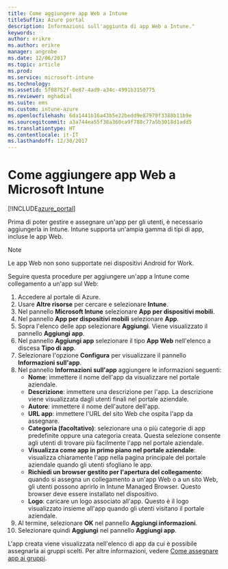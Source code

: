 ```yaml
---
title: Come aggiungere app Web a Intune
titleSuffix: Azure portal
description: Informazioni sull'aggiunta di app Web a Intune."
keywords: 
author: erikre
ms.author: erikre
manager: angrobe
ms.date: 12/06/2017
ms.topic: article
ms.prod: 
ms.service: microsoft-intune
ms.technology: 
ms.assetid: 5f08752f-0e87-4ad9-a34c-4991b3150775
ms.reviewer: mghadial
ms.suite: ems
ms.custom: intune-azure
ms.openlocfilehash: 6da1441b16a43b5e22bedd9e87970f3388b11b9e
ms.sourcegitcommit: a3a744ea55f38a360ca9f788c77a5b3018d1add5
ms.translationtype: HT
ms.contentlocale: it-IT
ms.lasthandoff: 12/30/2017
---
```

# <a name="how-to-add-web-apps-to-microsoft-intune"></a>Come aggiungere app Web a Microsoft Intune

[!INCLUDE[azure_portal](./includes/azure_portal.md)]

Prima di poter gestire e assegnare un'app per gli utenti, è necessario aggiungerla in Intune. Intune supporta un'ampia gamma di tipi di app, incluse le app Web.

> [!Note]
> Le app Web non sono supportate nei dispositivi Android for Work.

Seguire questa procedure per aggiungere un'app a Intune come collegamento a un'app sul Web:

1. Accedere al portale di Azure.
2. Usare **Altre risorse** per cercare e selezionare **Intune**.
3. Nel pannello **Microsoft Intune** selezionare **App per dispositivi mobili**.
4. Nel pannello **App per dispositivi mobili** selezionare **App**.
5. Sopra l'elenco delle app selezionare **Aggiungi**. Viene visualizzato il pannello **Aggiungi app**.
6. Nel pannello **Aggiungi app** selezionare il tipo **App Web** nell'elenco a discesa **Tipo di app**.
7. Selezionare l'opzione **Configura** per visualizzare il pannello **Informazioni sull'app**.
8. Nel pannello **Informazioni sull'app** aggiungere le informazioni seguenti:
    - **Nome**: immettere il nome dell'app da visualizzare nel portale aziendale.
    - **Descrizione**: immettere una descrizione per l'app. La descrizione viene visualizzata dagli utenti finali nel portale aziendale.
    - **Autore**: immettere il nome dell'autore dell'app.
    - **URL app**: immettere l'URL del sito Web che ospita l'app da assegnare.
    - **Categoria (facoltativo)**: selezionare una o più categorie di app predefinite oppure una categoria creata. Questa selezione consente agli utenti di trovare più facilmente l'app nel portale aziendale.
    - **Visualizza come app in primo piano nel portale aziendale**: visualizza chiaramente l'app nella pagina principale del portale aziendale quando gli utenti sfogliano le app.
    - **Richiedi un browser gestito per l'apertura del collegamento**: quando si assegna un collegamento a un'app Web o a un sito Web, gli utenti possono aprirlo in Intune Managed Browser. Questo browser deve essere installato nel dispositivo.
    - **Logo**: caricare un logo associato all'app. Questo è il logo visualizzato insieme all'app quando gli utenti visitano il portale aziendale.
9. Al termine, selezionare **OK** nel pannello **Aggiungi informazioni**.
10. Selezionare quindi **Aggiungi** nel pannello **Aggiungi app**.

L'app creata viene visualizzata nell'elenco di app da cui è possibile assegnarla ai gruppi scelti. Per altre informazioni, vedere [Come assegnare app ai gruppi](apps-deploy.md).